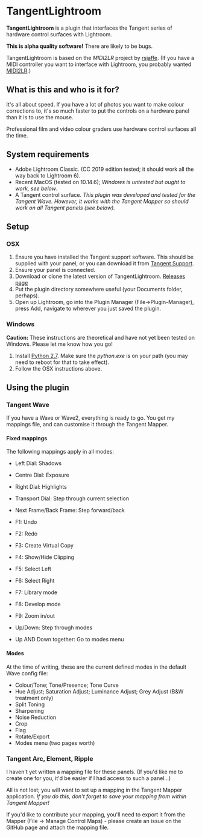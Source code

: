 ﻿# TangentLightroom

**TangentLightroom** is a plugin that interfaces the Tangent series of hardware control surfaces with Lightroom.

**This is alpha quality software!** There are likely to be bugs.

TangentLightroom is based on the *MIDI2LR* project by [rsjaffe](https://github.com/rsjaffe/). (If you have a MIDI controller you want to interface with Lightroom, you probably wanted [MIDI2LR](https://rsjaffe.github.io/MIDI2LR/).)

## What is this and who is it for?

It's all about speed. If you have a lot of photos you want to make colour corrections to, it's so much faster to put the controls on a hardware panel than it is to use the mouse.

Professional film and video colour graders use hardware control surfaces all the time.

## System requirements

- Adobe Lightroom Classic. (CC 2019 edition tested; it should work all the way back to Lightroom 6).
- Recent MacOS (tested on 10.14.6); _Windows is untested but ought to work, see below_.
- A Tangent control surface. _This plugin was developed and tested for the Tangent Wave. However, it works with the Tangent Mapper so should work on all Tangent panels (see below)._

## Setup

### OSX

1. Ensure you have installed the Tangent support software. This should be supplied with your panel, or you can download it from [Tangent Support](https://www.tangentwave.co.uk/tangent-support/).
1. Ensure your panel is connected.
1. Download or clone the latest version of TangentLightroom. [Releases page](https://github.com/crazyscot/tangent-lightroom/releases)
1. Put the plugin directory somewhere useful (your Documents folder, perhaps).
1. Open up Lightroom, go into the Plugin Manager (File→Plugin-Manager), press Add, navigate to wherever you just saved the plugin.

### Windows

**Caution:** These instructions are theoretical and have not yet been tested on Windows. Please let me know how you go!

1. Install [Python 2.7](https://www.python.org/download/releases/2.7/). Make sure the _python.exe_ is on your path (you may need to reboot for that to take effect).
1. Follow the OSX instructions above.

## Using the plugin

### Tangent Wave

If you have a Wave or Wave2, everything is ready to go.
You get my mappings file, and can customise it through the Tangent Mapper.

#### Fixed mappings

The following mappings apply in all modes:

- Left Dial: Shadows
- Centre Dial: Exposure
- Right Dial: Highlights

- Transport Dial: Step through current selection
- Next Frame/Back Frame: Step forward/back

- F1: Undo
- F2: Redo
- F3: Create Virtual Copy
- F4: Show/Hide Clipping
- F5: Select Left
- F6: Select Right
- F7: Library mode
- F8: Develop mode
- F9: Zoom in/out

- Up/Down: Step through modes
- Up AND Down together: Go to modes menu

#### Modes

At the time of writing, these are the current defined modes in the default Wave config file:

* Colour/Tone; Tone/Presence; Tone Curve
* Hue Adjust; Saturation Adjust; Luminance Adjust; Grey Adjust (B&W treatment only)
* Split Toning
* Sharpening
* Noise Reduction
* Crop
* Flag
* Rotate/Export
* Modes menu (two pages worth)

### Tangent Arc, Element, Ripple

I haven't yet written a mapping file for these panels. (If you'd like me to create one for you, it'd be easier if I had access to such a panel...)

All is not lost; you will want to set up a mapping in the Tangent Mapper application.
*If you do this, don't forget to save your mapping from within Tangent Mapper!*

If you'd like to contribute your mapping, you'll need to export it from the Mapper (File → Manage Control Maps) - please create an issue on the GitHub page and attach the mapping file.
